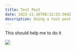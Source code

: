 ```yaml
---
title: Test Post
date: 2022-11-26T00:12:53.564Z
description: Doing a test post
---
```

T﻿his should help me to do it



![](img/about-direct-sourcing.jpg)